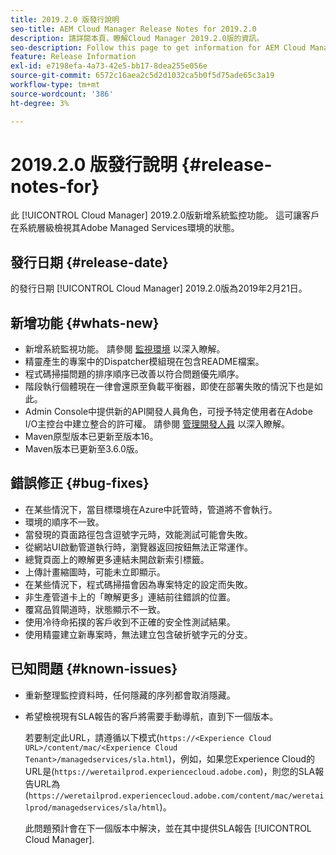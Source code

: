```yaml
---
title: 2019.2.0 版發行說明
seo-title: AEM Cloud Manager Release Notes for 2019.2.0
description: 請詳閱本頁，瞭解Cloud Manager 2019.2.0版的資訊。
seo-description: Follow this page to get information for AEM Cloud Manager Release 2019.2.0.
feature: Release Information
exl-id: e7198efa-4a73-42e5-bb17-8dea255e056e
source-git-commit: 6572c16aea2c5d2d1032ca5b0f5d75ade65c3a19
workflow-type: tm+mt
source-wordcount: '386'
ht-degree: 3%

---
```


# 2019.2.0 版發行說明 {#release-notes-for}

此 [!UICONTROL Cloud Manager] 2019.2.0版新增系統監控功能。 這可讓客戶在系統層級檢視其Adobe Managed Services環境的狀態。


## 發行日期 {#release-date}

的發行日期 [!UICONTROL Cloud Manager] 2019.2.0版為2019年2月21日。

## 新增功能 {#whats-new}

* 新增系統監視功能。 請參閱 [監視環境](/help/using/monitoring-environments.md) 以深入瞭解。
* 精靈產生的專案中的Dispatcher模組現在包含README檔案。
* 程式碼掃描問題的排序順序已改善以符合問題優先順序。
* 階段執行個體現在一律會還原至負載平衡器，即使在部署失敗的情況下也是如此。
* Admin Console中提供新的API開發人員角色，可授予特定使用者在Adobe I/O主控台中建立整合的許可權。 請參閱 [管理開發人員](https://www.adobe.com/go/aac_api_prod_learn) 以深入瞭解。
* Maven原型版本已更新至版本16。
* Maven版本已更新至3.6.0版。

## 錯誤修正 {#bug-fixes}

* 在某些情況下，當目標環境在Azure中託管時，管道將不會執行。
* 環境的順序不一致。
* 當發現的頁面路徑包含逗號字元時，效能測試可能會失敗。
* 從網站UI啟動管道執行時，瀏覽器返回按鈕無法正常運作。
* 總覽頁面上的瞭解更多連結未開啟新索引標籤。
* 上傳計畫縮圖時，可能未立即顯示。
* 在某些情況下，程式碼掃描會因為專案特定的設定而失敗。
* 非生產管道卡上的「瞭解更多」連結前往錯誤的位置。
* 覆寫品質閘道時，狀態顯示不一致。
* 使用冷待命拓撲的客戶收到不正確的安全性測試結果。
* 使用精靈建立新專案時，無法建立包含破折號字元的分支。

## 已知問題 {#known-issues}

* 重新整理監控資料時，任何隱藏的序列都會取消隱藏。
* 希望檢視現有SLA報告的客戶將需要手動導航，直到下一個版本。

   若要制定此URL，請遵循以下模式(`https://<Experience Cloud URL>/content/mac/<Experience Cloud Tenant>/managedservices/sla.html`)，例如，如果您Experience Cloud的URL是(`https://weretailprod.experiencecloud.adobe.com`)，則您的SLA報告URL為(`https://weretailprod.experiencecloud.adobe.com/content/mac/weretailprod/managedservices/sla/html`)。

   此問題預計會在下一個版本中解決，並在其中提供SLA報告 [!UICONTROL Cloud Manager].
